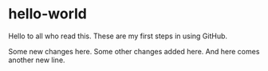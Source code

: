 # hello-world
Hello to all who read this.
These are my first steps in using GitHub.

Some new changes here.
Some other changes added here.
And here comes another new line.


